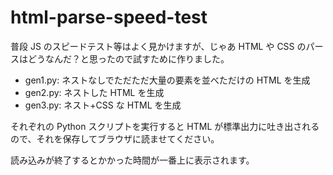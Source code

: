 # html-parse-speed-test

普段 JS のスピードテスト等はよく見かけますが、じゃあ HTML や CSS のパースはどうなんだ？と思ったので試すために作りました。

- gen1.py: ネストなしでただただ大量の要素を並べただけの HTML を生成
- gen2.py: ネストした HTML を生成
- gen3.py: ネスト+CSS な HTML を生成

それぞれの Python スクリプトを実行すると HTML が標準出力に吐き出されるので、それを保存してブラウザに読ませてください。

読み込みが終了するとかかった時間が一番上に表示されます。
